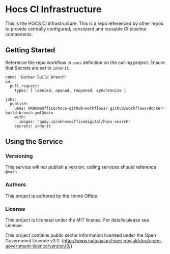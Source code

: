 # Hocs CI Infrastructure


This is the HOCS CI infrastructure.
This is a repo referenced by other repos to provide centrally configured, consistent and reusable CI pipeline components. 

## Getting Started

Reference the repo workflow in `uses` definition on the calling project.
Ensure that Secrets are set to `inherit`.
```
name: 'Docker Build Branch'
on:
  pull_request:
    types: [ labeled, opened, reopened, synchronize ]

jobs:
  publish:
    uses: UKHomeOffice/hocs-github-workflows/.github/workflows/docker-build-branch.yml@main
    with:
      images: 'quay.io/ukhomeofficedigital/hocs-search'
    secrets: inherit
```

## Using the Service

### Versioning

This service will not publish a version, calling services should reference `@main`

### Authors

This project is authored by the Home Office.

### License

This project is licensed under the MIT license. For details please see License

This project contains public sector information licensed under the Open Government Licence v3.0. (http://www.nationalarchives.gov.uk/doc/open-government-licence/version/3/)
